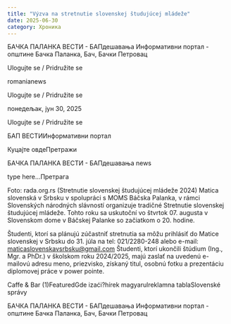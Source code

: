 ```yaml
---
title: "Výzva na stretnutie slovenskej študujúcej mládeže"
date: 2025-06-30
category: Хроника
---
```


БАЧКА ПАЛАНКА ВЕСТИ - БАПдешавања Информативни портал - општине Бачка Паланка, Бач, Бачки Петровац

Ulogujte se / Pridružite se

romanianews

Ulogujte se / Pridružite se

понедељак, јун 30, 2025

Ulogujte se / Pridružite se

БАП ВЕСТИИнформативни портал

Куцајте овдеПретражи

БАЧКА ПАЛАНКА ВЕСТИ - БАПдешавања news

type here...Претрага

Foto: rada.org.rs (Stretnutie slovenskej študujúcej mládeže 2024)
            Matica slovenská v Srbsku v spolupráci s MOMS Báčska Palanka, v rámci Slovenských národných slávností organizuje tradičné Stretnutie slovenskej študujúcej mládeže. Tohto roku sa uskutoční vo štvrtok 07. augusta v Slovenskom dome v Báčskej Palanke so začiatkom o 20. hodine.

Študenti, ktorí sa plánujú zúčastniť stretnutia sa môžu prihlásiť do Matice slovenskej v Srbsku do 31. júla na tel: 021/2280-248 alebo e-mail: maticaslovenskavsrbsku@gmail.com
Študenti, ktorí ukončili štúdium (Ing., Mgr. a PhDr.) v školskom roku 2024/2025, majú zaslať na uvedenú e-mailovú adresu meno, priezvisko, získaný titul, osobnú fotku a prezentáciu diplomovej práce v power pointe.

Caffe & Bar (1)FeaturedGde izaći?hírek magyarulreklamna tablaSlovenské správy

БАЧКА ПАЛАНКА ВЕСТИ - БАПдешавања Информативни портал - општине Бачка Паланка, Бач, Бачки Петровац
